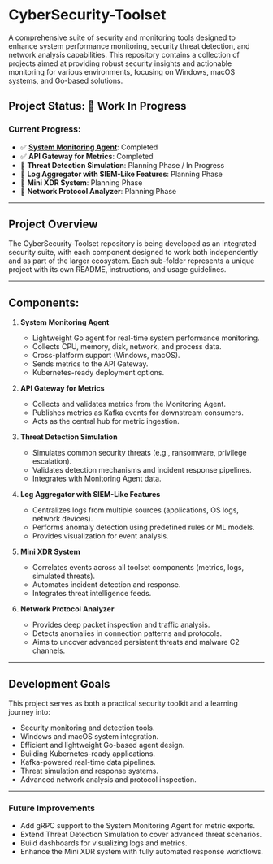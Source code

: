 # CyberSecurity-Toolset

A comprehensive suite of security and monitoring tools designed to enhance system performance monitoring, security threat detection, and network analysis capabilities. This repository contains a collection of projects aimed at providing robust security insights and actionable monitoring for various environments, focusing on Windows, macOS systems, and Go-based solutions.

## Project Status: 🚧 Work In Progress

### Current Progress:

- ✅ **[System Monitoring Agent](./system-monitoring-agent/)**: Completed
- ✅ **API Gateway for Metrics**: Completed
- 📝 **Threat Detection Simulation**: Planning Phase / In Progress
- 📝 **Log Aggregator with SIEM-Like Features**: Planning Phase
- 📝 **Mini XDR System**: Planning Phase
- 📝 **Network Protocol Analyzer**: Planning Phase

---

## Project Overview

The CyberSecurity-Toolset repository is being developed as an integrated security suite, with each component designed to work both independently and as part of the larger ecosystem. Each sub-folder represents a unique project with its own README, instructions, and usage guidelines.

---

## Components:

1. **System Monitoring Agent**

   - Lightweight Go agent for real-time system performance monitoring.
   - Collects CPU, memory, disk, network, and process data.
   - Cross-platform support (Windows, macOS).
   - Sends metrics to the API Gateway.
   - Kubernetes-ready deployment options.

2. **API Gateway for Metrics**

   - Collects and validates metrics from the Monitoring Agent.
   - Publishes metrics as Kafka events for downstream consumers.
   - Acts as the central hub for metric ingestion.

3. **Threat Detection Simulation**

   - Simulates common security threats (e.g., ransomware, privilege escalation).
   - Validates detection mechanisms and incident response pipelines.
   - Integrates with Monitoring Agent data.

4. **Log Aggregator with SIEM-Like Features**

   - Centralizes logs from multiple sources (applications, OS logs, network devices).
   - Performs anomaly detection using predefined rules or ML models.
   - Provides visualization for event analysis.

5. **Mini XDR System**

   - Correlates events across all toolset components (metrics, logs, simulated threats).
   - Automates incident detection and response.
   - Integrates threat intelligence feeds.

6. **Network Protocol Analyzer**
   - Provides deep packet inspection and traffic analysis.
   - Detects anomalies in connection patterns and protocols.
   - Aims to uncover advanced persistent threats and malware C2 channels.

---

## Development Goals

This project serves as both a practical security toolkit and a learning journey into:

- Security monitoring and detection tools.
- Windows and macOS system integration.
- Efficient and lightweight Go-based agent design.
- Building Kubernetes-ready applications.
- Kafka-powered real-time data pipelines.
- Threat simulation and response systems.
- Advanced network analysis and protocol inspection.

---

### Future Improvements

- Add gRPC support to the System Monitoring Agent for metric exports.
- Extend Threat Detection Simulation to cover advanced threat scenarios.
- Build dashboards for visualizing logs and metrics.
- Enhance the Mini XDR system with fully automated response workflows.
